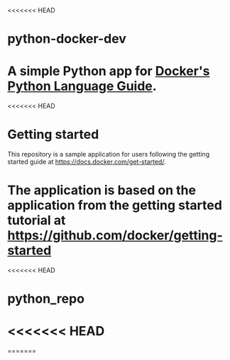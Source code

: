 <<<<<<< HEAD
# python-docker-dev

A simple Python app for [Docker's Python Language Guide](https://docs.docker.com/language/python).
=======
<<<<<<< HEAD
# Getting started

This repository is a sample application for users following the getting started guide at https://docs.docker.com/get-started/.

The application is based on the application from the getting started tutorial at https://github.com/docker/getting-started
=======
<<<<<<< HEAD
# python_repo
<<<<<<< HEAD
=======
=======

